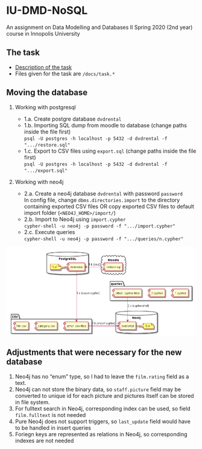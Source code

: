# IU-DMD-NoSQL
An assignment on Data Modelling and Databases II Spring 2020 (2nd year) course in Innopolis University



## The task

* [Description of the task](https://hackmd.io/@T2MYP-UFRZG1_qAeeMwS1Q/BJJFc7tmI)
* Files given for the task are `/docs/task.*`



## Moving the database

1. Working with postgresql
    - 1.a. Create postgre database `dvdrental`
    - 1.b. Importing SQL dump from moodle to database (change paths inside the file first)<br>
`psql -U postgres -h localhost -p 5432 -d dvdrental -f ".../restore.sql"`
    - 1.c. Export to CSV files using `export.sql` (change paths inside the file first)<br>
`psql -U postgres -h localhost -p 5432 -d dvdrental -f ".../export.sql"`

2. Working with neo4j
    - 2.a. Create a neo4j database `dvdrental` with password `password`<br>
In config file, change `dbms.directories.import` to the directory containing exported CSV files
OR copy exported CSV files to default import folder (`<NEO4J_HOME>/import/`)
    - 2.b. Import to Neo4j using `import.cypher`<br>
`cypher-shell -u neo4j -p password -f ".../import.cypher"`
    - 2.c. Execute queries<br>
`cypher-shell -u neo4j -p password -f ".../queries/n.cypher"`

![Uml diagram of transfer process](diagram.png)



## Adjustments that were necessary for the new database

1. Neo4j has no “enum” type, so I had to leave the `film.rating` field as a text.
2. Neo4j can not store the binary data, so `staff.picture` field may be converted to unique id for each
picture and pictures itself can be stored in file system.
3. For fulltext search in Neo4j, corresponding index can be used, so field `film.fulltext` is not needed
4. Pure Neo4j does not support triggers, so `last_update` field would have to be handled in insert queries
5. Foriegn keys are represented as relations in Neo4j, so corresponding indexes are not needed